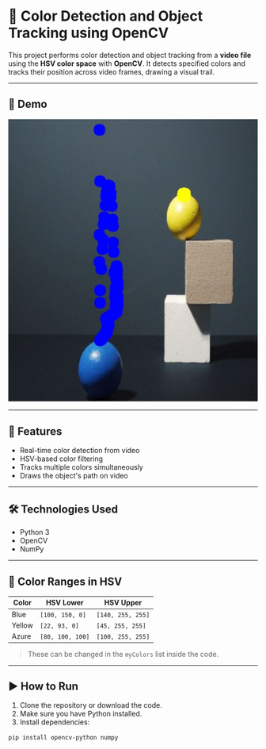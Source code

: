 # 🎯 Color Detection and Object Tracking using OpenCV

This project performs color detection and object tracking from a **video file** using the **HSV color space** with **OpenCV**. It detects specified colors and tracks their position across video frames, drawing a visual trail.

---

## 📸 Demo

![Tracking Demo](balls_image.jpg)


---

## 🧠 Features

- Real-time color detection from video
- HSV-based color filtering
- Tracks multiple colors simultaneously
- Draws the object's path on video

---

## 🛠 Technologies Used

- Python 3
- OpenCV
- NumPy

---

## 🎨 Color Ranges in HSV

| Color  | HSV Lower            | HSV Upper            |
|--------|----------------------|----------------------|
| Blue   | `[100, 150, 0]`      | `[140, 255, 255]`    |
| Yellow | `[22, 93, 0]`        | `[45, 255, 255]`     |
| Azure  | `[80, 100, 100]`     | `[100, 255, 255]`    |

> These can be changed in the `myColors` list inside the code.

---

## ▶️ How to Run

1. Clone the repository or download the code.
2. Make sure you have Python installed.
3. Install dependencies:

```bash
pip install opencv-python numpy
